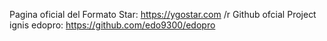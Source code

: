 
Pagina oficial del Formato Star: https://ygostar.com /r
Github ofcial Project ignis edopro: https://github.com/edo9300/edopro
